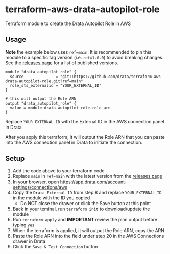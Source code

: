 # terraform-aws-drata-autopilot-role

Terraform module to create the Drata Autopilot Role in AWS

## Usage

**Note** the example below uses `ref=main`. It is recommended to pin this module to a specific tag version (i.e. `ref=1.0.0`) to avoid breaking changes. See the [releases page](https://github.com/drata/terraform-aws-drata-autopilot-role/releases) for a list of published versions.

```
module "drata_autopilot_role" {
  source              = "git::https://github.com/drata/terraform-aws-drata-autopilot-role.git?ref=main"
  role_sts_externalid = "YOUR_EXTERNAL_ID"
}

# this will output the Role ARN
output "drata_autopilot_role" {
  value = module.drata_autopilot_role.role_arn
}
```

Replace `YOUR_EXTERNAL_ID` with the External ID in the AWS connection panel in Drata

After you apply this terraform, it will output the Role ARN that you can paste into the AWS connection panel in Drata to initiate the connection.

## Setup

1. Add the code above to your terraform code
2. Replace `main` in `ref=main` with the latest version from the [releases page](https://github.com/drata/terraform-aws-drata-autopilot-role/releases)
3. In your browser, open https://app.drata.com/account-settings/connections/aws
4. Copy the `Drata External ID` from step 8 and replace `YOUR_EXTERNAL_ID` in the module with the ID you copied
   * Do NOT close the drawer or click the Save button at this point
6. Back in your teminal, run `terraform init` to download/update the module
7. Run `terraform apply` and **IMPORTANT** review the plan output before typing `yes`
8. When the terraform is applied, it will output the Role ARN, copy the ARN
9. Paste the Role ARN into the field under step 20 in the AWS Connections drawer in Drata
10. Click the `Save & Test Connection` button

